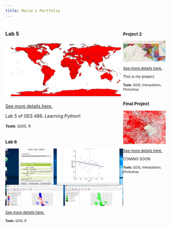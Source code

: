 ```yaml
---
title: Maria's Portfolio
---
```

<!--This is the first row of projects -->
<div style="display:table-row; width:100%; table-layout: fixed">
<div style="display: table-cell; width:370px; margin-right:3px" markdown="1">

### Lab 5

![snap.PNG](Lab_5/snap.PNG)

[See more details here.](https://github.com/Maria37/maria37.github.io/blob/master/Lab_5/Lab_5.md)

Lab 5 of GES 486. Learning Python! 

<small>__Tools__: QGIS, R

<div style="display: table-cell; width:370px" markdown="1">

### Lab 6

![L6.JPG](Lab_6/L6.JPG)

[See more details here.](https://github.com/Maria37/maria37.github.io/blob/master/Lab_6/Lab6.md)


<small>__Tools__: QGIS, R</small>

</div>
</div>


<!--This is the second row of projects -->
<div style="display:table-row; width:100%; table-layout: fixed">
<div style="display: table-cell; width:370px; margin-right:3px" markdown="1">
  


### Project 2 

![p2.JPG](Project_2/p2.JPG)

[See more details here.](https://github.com/Maria37/maria37.github.io/blob/master/Project_2/project2.md)

This is my project.

<small>__Tools__: QGIS, Interpolation, Photoshop</small>

<div style="display: table-cell; width:370px" markdown="1">
</div>


### Final Project 

![screenshot.PNG](Project_2/screenshot.PNG)

[See more details here.]()

COMING SOON

<small>__Tools__: QGIS, Interpolation, Photoshop


<div style="display: table-cell; width:370px" markdown="1">



</div>
</div>
